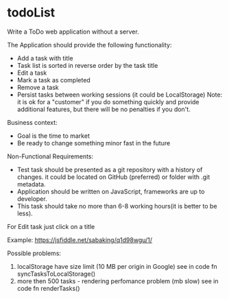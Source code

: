 # todoList
Write a ToDo web application without a server.
 
The Application should provide the following functionality:
* Add a task with title
* Task list is sorted in reverse order by the task title
* Edit a task
* Mark a task as completed
* Remove a task
* Persist tasks between working sessions (it could be LocalStorage)
Note: it is ok for a "customer" if you do something quickly and provide additional features, but there will be no penalties if you don't.
 
Business context:
* Goal is the time to market
* Be ready to change something minor fast in the future
 
Non-Functional Requirements:
* Test task should be presented as a git repository with a history of changes. it could be located on GitHub (preferred) or folder with .git metadata.
* Application should be written on JavaScript, frameworks are up to developer.
* This task should take no more than 6-8 working hours(it is better to be less).

For Edit task just click on a title 

Example: https://jsfiddle.net/sabaking/q1d98wgu/1/

Possible problems:
1) localStorage have size limit (10 MB per origin in Google) see in code fn syncTasksToLocalStorage()
2) more then 500 tasks - rendering perfomance problem (mb slow) see in code  fn renderTasks()
